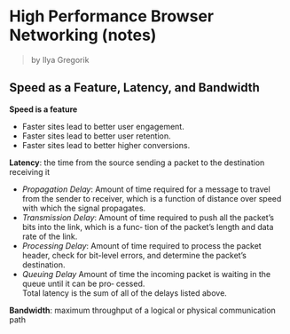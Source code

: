 # High Performance Browser Networking (notes)
> by Ilya Gregorik

## Speed as a Feature, Latency, and Bandwidth

**Speed is a feature**
* Faster sites lead to better user engagement.
* Faster sites lead to better user retention.
* Faster sites lead to better higher conversions.

**Latency**: the time from the source sending a packet to the destination receiving it <br>
* *Propagation Delay*: Amount of time required for a message to travel from the sender to receiver, which
is a function of distance over speed with which the signal propagates.
* *Transmission Delay*: Amount of time required to push all the packet’s bits into the link, which is a func‐
tion of the packet’s length and data rate of the link.
* *Processing Delay*: Amount of time required to process the packet header, check for bit-level errors,
and determine the packet’s destination.
* *Queuing Delay* Amount of time the incoming packet is waiting in the queue until it can be pro‐
cessed. <br>
Total latency is the sum of all of the delays listed above.

**Bandwidth**: maximum throughput of a logical or physical communication path


